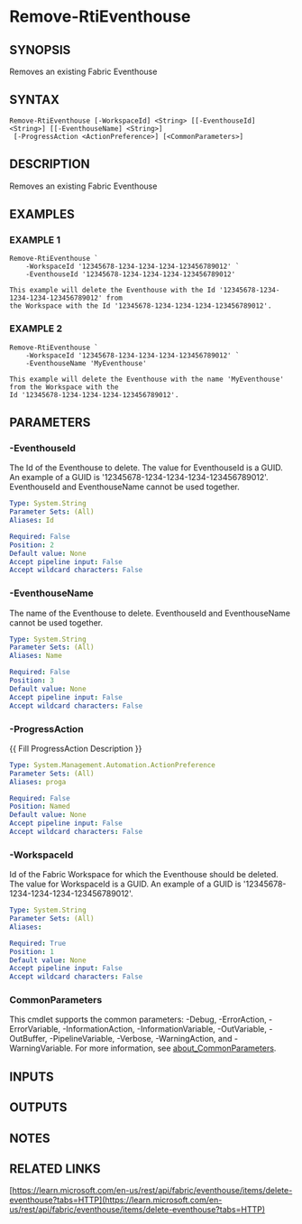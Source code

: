 # Remove-RtiEventhouse

## SYNOPSIS
Removes an existing Fabric Eventhouse

## SYNTAX

```
Remove-RtiEventhouse [-WorkspaceId] <String> [[-EventhouseId] <String>] [[-EventhouseName] <String>]
 [-ProgressAction <ActionPreference>] [<CommonParameters>]
```

## DESCRIPTION
Removes an existing Fabric Eventhouse

## EXAMPLES

### EXAMPLE 1
```
Remove-RtiEventhouse `
    -WorkspaceId '12345678-1234-1234-1234-123456789012' `
    -EventhouseId '12345678-1234-1234-1234-123456789012'
    
This example will delete the Eventhouse with the Id '12345678-1234-1234-1234-123456789012' from 
the Workspace with the Id '12345678-1234-1234-1234-123456789012'.
```

### EXAMPLE 2
```
Remove-RtiEventhouse `
    -WorkspaceId '12345678-1234-1234-1234-123456789012' `
    -EventhouseName 'MyEventhouse'
    
This example will delete the Eventhouse with the name 'MyEventhouse' from the Workspace with the 
Id '12345678-1234-1234-1234-123456789012'.
```

## PARAMETERS

### -EventhouseId
The Id of the Eventhouse to delete.
The value for EventhouseId is a GUID. 
An example of a GUID is '12345678-1234-1234-1234-123456789012'.
EventhouseId and EventhouseName cannot be used together.

```yaml
Type: System.String
Parameter Sets: (All)
Aliases: Id

Required: False
Position: 2
Default value: None
Accept pipeline input: False
Accept wildcard characters: False
```

### -EventhouseName
The name of the Eventhouse to delete.
EventhouseId and EventhouseName cannot be used together.

```yaml
Type: System.String
Parameter Sets: (All)
Aliases: Name

Required: False
Position: 3
Default value: None
Accept pipeline input: False
Accept wildcard characters: False
```

### -ProgressAction
{{ Fill ProgressAction Description }}

```yaml
Type: System.Management.Automation.ActionPreference
Parameter Sets: (All)
Aliases: proga

Required: False
Position: Named
Default value: None
Accept pipeline input: False
Accept wildcard characters: False
```

### -WorkspaceId
Id of the Fabric Workspace for which the Eventhouse should be deleted.
The value for WorkspaceId is a GUID. 
An example of a GUID is '12345678-1234-1234-1234-123456789012'.

```yaml
Type: System.String
Parameter Sets: (All)
Aliases:

Required: True
Position: 1
Default value: None
Accept pipeline input: False
Accept wildcard characters: False
```

### CommonParameters
This cmdlet supports the common parameters: -Debug, -ErrorAction, -ErrorVariable, -InformationAction, -InformationVariable, -OutVariable, -OutBuffer, -PipelineVariable, -Verbose, -WarningAction, and -WarningVariable. For more information, see [about_CommonParameters](http://go.microsoft.com/fwlink/?LinkID=113216).

## INPUTS

## OUTPUTS

## NOTES

## RELATED LINKS

[https://learn.microsoft.com/en-us/rest/api/fabric/eventhouse/items/delete-eventhouse?tabs=HTTP](https://learn.microsoft.com/en-us/rest/api/fabric/eventhouse/items/delete-eventhouse?tabs=HTTP)

